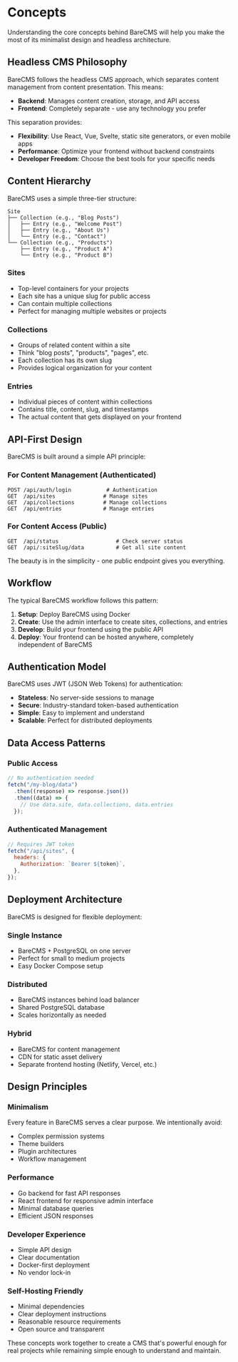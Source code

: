 # Concepts

Understanding the core concepts behind BareCMS will help you make the most of its minimalist design and headless architecture.

## Headless CMS Philosophy

BareCMS follows the headless CMS approach, which separates content management from content presentation. This means:

- **Backend**: Manages content creation, storage, and API access
- **Frontend**: Completely separate - use any technology you prefer

This separation provides:

- **Flexibility**: Use React, Vue, Svelte, static site generators, or even mobile apps
- **Performance**: Optimize your frontend without backend constraints
- **Developer Freedom**: Choose the best tools for your specific needs

## Content Hierarchy

BareCMS uses a simple three-tier structure:

```
Site
├── Collection (e.g., "Blog Posts")
│   ├── Entry (e.g., "Welcome Post")
│   ├── Entry (e.g., "About Us")
│   └── Entry (e.g., "Contact")
└── Collection (e.g., "Products")
    ├── Entry (e.g., "Product A")
    └── Entry (e.g., "Product B")
```

### Sites

- Top-level containers for your projects
- Each site has a unique slug for public access
- Can contain multiple collections
- Perfect for managing multiple websites or projects

### Collections

- Groups of related content within a site
- Think "blog posts", "products", "pages", etc.
- Each collection has its own slug
- Provides logical organization for your content

### Entries

- Individual pieces of content within collections
- Contains title, content, slug, and timestamps
- The actual content that gets displayed on your frontend

## API-First Design

BareCMS is built around a simple API principle:

### For Content Management (Authenticated)

```
POST /api/auth/login           # Authentication
GET  /api/sites               # Manage sites
GET  /api/collections         # Manage collections
GET  /api/entries             # Manage entries
```

### For Content Access (Public)

```
GET  /api/status                  # Check server status
GET  /api/:siteSlug/data          # Get all site content
```

The beauty is in the simplicity - one public endpoint gives you everything.

## Workflow

The typical BareCMS workflow follows this pattern:

1. **Setup**: Deploy BareCMS using Docker
2. **Create**: Use the admin interface to create sites, collections, and entries
3. **Develop**: Build your frontend using the public API
4. **Deploy**: Your frontend can be hosted anywhere, completely independent of BareCMS

## Authentication Model

BareCMS uses JWT (JSON Web Tokens) for authentication:

- **Stateless**: No server-side sessions to manage
- **Secure**: Industry-standard token-based authentication
- **Simple**: Easy to implement and understand
- **Scalable**: Perfect for distributed deployments

## Data Access Patterns

### Public Access

```javascript
// No authentication needed
fetch("/my-blog/data")
  .then((response) => response.json())
  .then((data) => {
    // Use data.site, data.collections, data.entries
  });
```

### Authenticated Management

```javascript
// Requires JWT token
fetch("/api/sites", {
  headers: {
    Authorization: `Bearer ${token}`,
  },
});
```

## Deployment Architecture

BareCMS is designed for flexible deployment:

### Single Instance

- BareCMS + PostgreSQL on one server
- Perfect for small to medium projects
- Easy Docker Compose setup

### Distributed

- BareCMS instances behind load balancer
- Shared PostgreSQL database
- Scales horizontally as needed

### Hybrid

- BareCMS for content management
- CDN for static asset delivery
- Separate frontend hosting (Netlify, Vercel, etc.)

## Design Principles

### Minimalism

Every feature in BareCMS serves a clear purpose. We intentionally avoid:

- Complex permission systems
- Theme builders
- Plugin architectures
- Workflow management

### Performance

- Go backend for fast API responses
- React frontend for responsive admin interface
- Minimal database queries
- Efficient JSON responses

### Developer Experience

- Simple API design
- Clear documentation
- Docker-first deployment
- No vendor lock-in

### Self-Hosting Friendly

- Minimal dependencies
- Clear deployment instructions
- Reasonable resource requirements
- Open source and transparent

These concepts work together to create a CMS that's powerful enough for real projects while remaining simple enough to understand and maintain.
